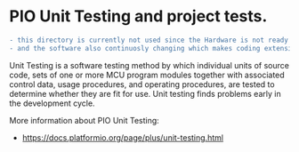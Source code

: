 # PIO Unit Testing and project tests.

```diff
- this directory is currently not used since the Hardware is not ready for software testing yet
- and the software also continuosly changing which makes coding extensive testing programms impractical.
```

Unit Testing is a software testing method by which individual units of
source code, sets of one or more MCU program modules together with associated
control data, usage procedures, and operating procedures, are tested to
determine whether they are fit for use. Unit testing finds problems early
in the development cycle.

More information about PIO Unit Testing:
- https://docs.platformio.org/page/plus/unit-testing.html
